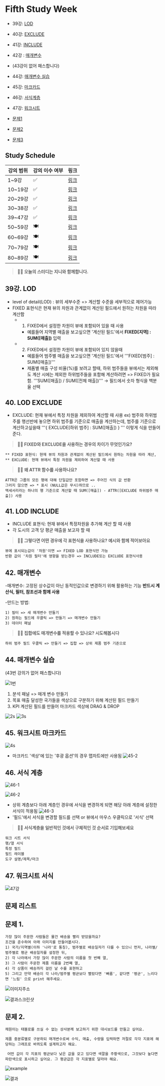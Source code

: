 # Fifth Study Week

- 39강: [LOD](#39강-lod)

- 40강: [EXCLUDE](#40-lod-exclude)

- 41강: [INCLUDE](#41-lod-include)

- 42강 : [매개변수](#42-매개변수)

* (43강이 없어 패스합니다)
- 44강: [매개변수 실습](#44-매개변수-실습)

- 45강: [마크카드](#45-워크시트-마크카드)

- 46강: [서식계층](#46-서식-계층)

- 47강: [워크시트](#47-워크시트-서식)

- [문제1](#문제-1)

- [문제2](#문제-2)

- [문제3](#문제-3)

## Study Schedule

| 강의 범위     | 강의 이수 여부 | 링크                                                                                                        |
|--------------|---------|-----------------------------------------------------------------------------------------------------------|
| 1~9강        |  ✅      | [링크](https://www.youtube.com/watch?v=AXkaUrJs-Ko&list=PL87tgIIryGsa5vdz6MsaOEF8PK-YqK3fz&index=84)       |
| 10~19강      | ✅      | [링크](https://www.youtube.com/watch?v=AXkaUrJs-Ko&list=PL87tgIIryGsa5vdz6MsaOEF8PK-YqK3fz&index=75)       |
| 20~29강      | ✅      | [링크](https://www.youtube.com/watch?v=AXkaUrJs-Ko&list=PL87tgIIryGsa5vdz6MsaOEF8PK-YqK3fz&index=65)       |
| 30~38강      | ✅      | [링크](https://www.youtube.com/watch?v=e6J0Ljd6h44&list=PL87tgIIryGsa5vdz6MsaOEF8PK-YqK3fz&index=55)       |
| 39~47강      | ✅      | [링크](https://www.youtube.com/watch?v=AXkaUrJs-Ko&list=PL87tgIIryGsa5vdz6MsaOEF8PK-YqK3fz&index=45)       |
| 50~59강      | 🍽️      | [링크](https://www.youtube.com/watch?v=AXkaUrJs-Ko&list=PL87tgIIryGsa5vdz6MsaOEF8PK-YqK3fz&index=35)       |
| 60~69강      | 🍽️      | [링크](https://www.youtube.com/watch?v=AXkaUrJs-Ko&list=PL87tgIIryGsa5vdz6MsaOEF8PK-YqK3fz&index=25)       |
| 70~79강      | 🍽️      | [링크](https://www.youtube.com/watch?v=AXkaUrJs-Ko&list=PL87tgIIryGsa5vdz6MsaOEF8PK-YqK3fz&index=15)       |
| 80~89강      | 🍽️      | [링크](https://www.youtube.com/watch?v=AXkaUrJs-Ko&list=PL87tgIIryGsa5vdz6MsaOEF8PK-YqK3fz&index=5)        |


<!-- 여기까진 그대로 둬 주세요-->

> **🧞‍♀️ 오늘의 스터디는 지니와 함께합니다.**


## 39강. LOD

<!-- INCLUDE, EXCLUDE, FIXED 등 본 강의에서 알게 된 LOD 표현식에 대해 알게 된 점을 적어주세요. -->
- level of detail(LOD) : 뷰의 세부수준 => 계산할 수준을 세부적으로 제어가능
- FIXED 표현식은 현재 뷰의 차원과 관계없이 계산된 필드에서 원하는 차원을 따라 계산함
    - 1. FIXED에서 설정한 차원이 뷰에 포함되어 있을 때 사용
        * 예를들어 지역별 매출을 보고싶으면 '계산된 필드'에서 **FIXED[지역] : SUM([매출])** 입력
    - 2. FIXED에서 설정한 차원이 뷰에 포함되어 있지 않을때
        * 예를들어 범주별 매출을 보고싶으면 '계산된 필드'에서 '''FIXED[범주] : SUM([매출])''' 
        * 제품별 매출 구성 비율(%)를 보려고 할때, 하위 범주들을 뷰에서는 제외해도 계산 시에는 제외한 하위범주들을 포함해 계산하려면
            => FIXED가 필요함. '''SUM([매출]) / SUM([전체 매출])''' -> 필드에서 숫자 형식을 백분율 선택

## 40. LOD EXCLUDE

<!-- INCLUDE, EXCLUDE, FIXED 등 본 강의에서 알게 된 LOD 표현식에 대해 알게 된 점을 적고, 아래 두 질문에 답해보세요 :) -->

- EXCLUDE: 현재 뷰에서 특정 차원을 제외하여 계산할 때 사용
    ex) 범주와 하위범주를 행선반에 놓으면 하위 범주를 기준으로 매출을 계산하는데, 범주를 기준으로 계산하고싶을때
        '''{ EXCLUDE[하위 범주] : SUM([매출]) } ''' 이렇게 식을 만들어준다. 

> **🧞‍♀️ FIXED와 EXCLUDE을 사용하는 경우의 차이가 무엇인가요?**

```
** FIXED 표현식: 현재 뷰의 차원과 관계없이 계산된 필드에서 원하는 차원을 따라 계산, 
** EXCLUDE: 현재 뷰에서 특정 차원을 제외하여 계산할 때 사용
```

> **🧞‍♀️ 왜 ATTR 함수를 사용하나요?**

```
ATTR은 그룹의 모든 행에 대해 단일값만 포함하면 => 주어진 식의 값 반환
그러지 않으면 => * 표시 (NULL값은 무시)하므로 .. 
액세서리라는 하나의 행 기준으로 계산할 때 SUM([매출]) - ATTR([EXCLUDE 하위범주 매출]) 사용
```


## 41. LOD INCLUDE

<!-- INCLUDE, EXCLUDE, FIXED 등 본 강의에서 알게 된 LOD 표현식에 대해 알게 된 점을 적고, 아래 두 질문에 답해보세요 :) -->
- INCLUDE 표현식: 현재 뷰에서 특정차원을 추가해 계산 할 때 사용
- 각 도시의 고객 당 평균 매출을 보고자 할 때

> **🧞‍♀️ 그렇다면 어떤 경우에 각 표현식을 사용하나요? 예시와 함께 적어보아요**


```
뷰에 표시되는값이 '차원'이면 => FIXED LOD 표현식만 가능
반환 값이 '차원 필터'에 영향을 받는경우 => INCLUDE또는 EXCLUDE 표현식사용
```

## 42. 매개변수

<!-- 매개변수에 대해 알게 된 점을 적어주세요 -->
-매개변수: 고정된 상수값이 아닌 동적인값으로 변경하기 위해 활용하는 기능 **반드시 계산식, 필터, 참조선과 함께 사용** 

-만드는 방법:

    1) 필터 => 새 매개변수 만들기
    2) 원하는 필드에 우클릭 => 만들기 => 매개변수 만들기
    3) 데이터 패널 

> **🧞‍♀️ 집합에도 매개변수를 적용할 수 있나요? 시도해봅시다**
```
하위 범주 필드 우클릭 => 만들기 => 집합 => 상위 제품 범주 기준으로
```

## 44. 매개변수 실습
(43번 강의가 없어 패스합니다)

<!-- 매개변수에 대해 알게 된 점을 적어주세요 -->

![1번](../img/5주차1.png)



1) 분석 패널 => 매개 변수 만들기 
2) 목표 매출 달성한 국가들을 색상으로 구분하기 위해 계산된 필드 만들기 
3) KPI 계산된 필드를 만들어 마크카드 색상에 DRAG & DROP

![2s](../img/5주차2.png)
![3s](../img/44강3.png)

## 45. 워크시트 마크카드

<!-- 마크카드에 대해 알게 된 점을 적어주세요 -->
![4s](../img/45강.png)

- 마크카드 '색상'에 있는 '후광 옵션'의 경우 맵차트에만 사용됨
![45-2](../img/45강2.png)

## 46. 서식 계층

<!-- 서식계층에 대해 알게 된 점을 적어주세요 -->

![46-1](../img/46강1.png)

![46-2](../img/46강2.png)

- 상위 계층보다 아래 계층인 경우에 서식을 변경하게 되면 해당 아래 계층에 설정한 서식이 적용됨
![46-3](../img/46강3.png)
- '필드'에서 서식을 변경할 필드를 선택 or 뷰에서 마우스 우클릭으로 '서식' 선택

> **🧞‍♀️ 서식계층을 일반적인 것에서 구체적인 것 순서로 기입해보세요**


```
워크 시트 서식
행/열 서식
특정 필드
필드 레이블
도구 설명/제목/마크
```


## 47. 워크시트 서식

<!-- 워크시트 서식에 대해 알게 된 점을 적어주세요!-->
![47강](../img/47강.png)


## 문제 리스트



## 문제 1.

```
가장 많이 주문한 사람들은 물건 배송을 빨리 받았을까요?
조건을 준수하여 아래 이미지를 만들어봆시다.
1) 국가/지역별(이하 '나라'로 통칭), 범주별로 배송일자가 다를 수 있으니 먼저, 나라별/범주별로 평균 배송일자를 설정한 뒤,
2) 각 나라에서 가장 많이 주문한 사람의 이름을 첫 번째 열,
3) 그 사람이 주문한 제품 이름을 2번째 열,
4) 각 상품이 배송까지 걸린 날 수를 표현하고
5) 그리고 만약 배송이 각 나라/범주별 평균보다 빨랐다면 '빠름', 같다면 '평균', 느리다면 '느림' 으로 print 해주세요. 
```

![이미지주소](https://github.com/yousrchive/BUSINESS-INTELLIGENCE-TABLEAU/blob/main/study/img/2nd%20study/%E1%84%89%E1%85%B3%E1%84%8F%E1%85%B3%E1%84%85%E1%85%B5%E1%86%AB%E1%84%89%E1%85%A3%E1%86%BA%202024-08-13%20%E1%84%8B%E1%85%A9%E1%84%8C%E1%85%A5%E1%86%AB%2010.12.36.png?raw=true)

<!-- 여기까지 오는 과정 중 알게 된 점을 기입하고, 결과는 시트 명을 본인 이름으로 바꾸어 표시해주세요.-->

![결과스크린샷](../img/2nd%20study/스크린샷%202024-08-13%20오전%2010.12.36.png)

## 문제 2.

```
채원이는 태블로를 쓰실 수 없는 상사분께 보고하기 위한 대시보드를 만들고 싶어요. 

제품 중분류별로 구분하되 매개변수로써 수익, 매출, 수량을 입력하면 저절로 각각 지표에 해당하는 그래프로 바뀌도록 설계하고자 해요.

 어떤 값이 각 지표의 평균보다 낮은 값을 갖고 있다면 색깔을 주황색으로, 그것보다 높다면 파란색으로 표시하고 싶어요. 그 평균값은 각 지표별로 달라야 해요.
```

![example](https://github.com/yousrchive/BUSINESS-INTELLIGENCE-TABLEAU/blob/main/study/img/2nd%20study/%E1%84%83%E1%85%A1%E1%84%8B%E1%85%AE%E1%86%AB%E1%84%85%E1%85%A9%E1%84%83%E1%85%B3.png?raw=true)

<!-- 예시 사진은 지워주세요-->


![결과](../study/img/다운로드.png)
